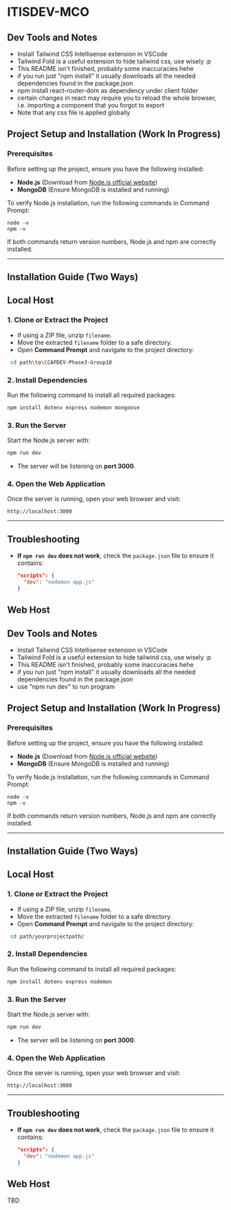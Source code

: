 # ITISDEV-MCO

## Dev Tools and Notes
- Install Tailwind CSS Intellisense extension in VSCode
- Tailwind Fold is a useful extension to hide tailwind css, use wisely :p
- This README isn't finished, probably some inaccuracies hehe
- if you run just "npm install" it usually downloads all the needed dependencies found in the package.json
- npm install react-router-dom as dependency under client folder
- certain changes in react may require you to reload the whole browser, i.e. importing a component that you forgot to export
- Note that any css file is applied globally

## Project Setup and Installation (Work In Progress)

### Prerequisites
Before setting up the project, ensure you have the following installed:
- **Node.js** (Download from [Node.js official website](https://nodejs.org/))
- **MongoDB** (Ensure MongoDB is installed and running)

To verify Node.js installation, run the following commands in Command Prompt:
```
node -v
npm -v
```
If both commands return version numbers, Node.js and npm are correctly installed.

---

## Installation Guide (Two Ways)

## Local Host
### 1. Clone or Extract the Project
- If using a ZIP file, unzip `filename`.
- Move the extracted `filename` folder to a safe directory.
- Open **Command Prompt** and navigate to the project directory:

 ``` sh
  cd path\to\CCAPDEV-Phase3-Group10
 ```

### 2. Install Dependencies
Run the following command to install all required packages:

```sh
npm install dotenv express nodemon mongoose
```

### 3. Run the Server
Start the Node.js server with:

```sh
npm run dev
```
- The server will be listening on **port 3000**.

### 4. Open the Web Application
Once the server is running, open your web browser and visit:
```
http://localhost:3000
```

---

## Troubleshooting
- **If `npm run dev` does not work**, check the `package.json` file to ensure it contains:
  ```json
  "scripts": {
    "dev": "nodemon app.js"
  }
  ```

## Web Host






## Dev Tools and Notes
- Install Tailwind CSS Intellisense extension in VSCode
- Tailwind Fold is a useful extension to hide tailwind css, use wisely :p
- This README isn't finished, probably some inaccuracies hehe
- if you run just "npm install" it usually downloads all the needed dependencies found in the package.json
- use "npm run dev" to run program 

## Project Setup and Installation (Work In Progress)

### Prerequisites
Before setting up the project, ensure you have the following installed:
- **Node.js** (Download from [Node.js official website](https://nodejs.org/))
- **MongoDB** (Ensure MongoDB is installed and running)

To verify Node.js installation, run the following commands in Command Prompt:
```
node -v
npm -v
```
If both commands return version numbers, Node.js and npm are correctly installed.

---

## Installation Guide (Two Ways)

## Local Host
### 1. Clone or Extract the Project
- If using a ZIP file, unzip `filename`.
- Move the extracted `filename` folder to a safe directory.
- Open **Command Prompt** and navigate to the project directory:

 ``` sh
  cd path/yourprojectpath/
 ```

### 2. Install Dependencies
Run the following command to install all required packages:

```sh
npm install dotenv express nodemon
```

### 3. Run the Server
Start the Node.js server with:

```sh
npm run dev
```
- The server will be listening on **port 3000**.

### 4. Open the Web Application
Once the server is running, open your web browser and visit:
```
http://localhost:3000
```

---

## Troubleshooting
- **If `npm run dev` does not work**, check the `package.json` file to ensure it contains:
  ```json
  "scripts": {
    "dev": "nodemon app.js"
  }
  ```

## Web Host
TBD